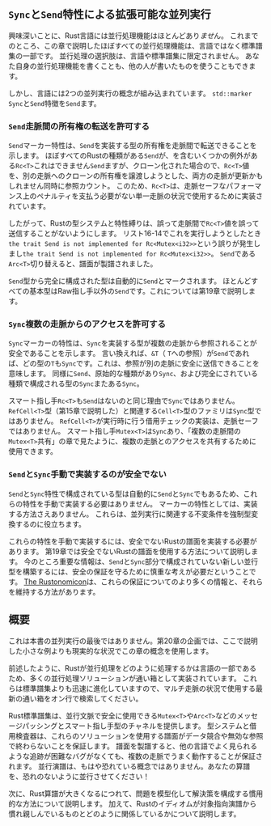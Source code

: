 ## `Sync`と`Send`特性による拡張可能な並列実行

興味深いことに、Rust言語には並行処理機能はほとんどあり*ませ*ん。
これまでのところ、この章で説明したほぼすべての並行処理機能は、言語ではなく標準譜集の一部です。
並行処理の選択肢は、言語や標準譜集に限定されません。
あなた自身の並行処理機能を書くことも、他の人が書いたものを使うこともできます。

しかし、言語には2つの並列実行の概念が組み込まれています。 `std::marker` `Sync`と`Send`特徴を`Send`ます。

### `Send`走脈間の所有権の転送を許可する

`Send`マーカー特性は、`Send`を実装する型の所有権を走脈間で転送できることを示します。
ほぼすべてのRustの種類がある`Send`が、を含むいくつかの例外がある`Rc<T>`これはできません`Send`ますが、クローン化された場合ので、`Rc<T>`値を、別の走脈へのクローンの所有権を譲渡しようとした、両方の走脈が更新かもしれません同時に参照カウント。
このため、`Rc<T>`は、走脈セーフなパフォーマンス上のペナルティを支払う必要がない単一走脈の状況で使用するために実装されています。

したがって、Rustの型システムと特性縛りは、誤って走脈間で`Rc<T>`値を誤って送信することがないようにします。
リスト16-14でこれを実行しようとしたとき`the trait Send is not implemented for Rc<Mutex<i32>>`という誤りが発生しまし`the trait Send is not implemented for Rc<Mutex<i32>>`。
`Send`である`Arc<T>`切り替えると、譜面が製譜されました。

`Send`型から完全に構成された型は自動的に`Send`とマークされます。
ほとんどすべての基本型はRaw指し手以外の`Send`です。これについては第19章で説明します。

### `Sync`複数の走脈からのアクセスを許可する

`Sync`マーカーの特性は、`Sync`を実装する型が複数の走脈から参照されることが安全であることを示します。
言い換えれば、`&T`（ `T`への参照）が`Send`であれば、どの型の`T`も`Sync`です。これは、参照が別の走脈に安全に送信できることを意味します。
同様に`Send`、原始的な種類があり`Sync`、および完全にされている種類で構成される型の`Sync`またある`Sync`。

スマート指し手`Rc<T>`も`Send`はないのと同じ理由で`Sync`ではありません。
`RefCell<T>`型（第15章で説明した）と関連する`Cell<T>`型のファミリは`Sync`型ではありません。
`RefCell<T>`が実行時に行う借用チェックの実装は、走脈セーフではありません。
スマート指し手`Mutex<T>`は`Sync`あり、「複数の走脈間の`Mutex<T>`共有」の章で見たように、複数の走脈とのアクセスを共有するために使用できます。

### `Send`と`Sync`手動で実装するのが安全でない

`Send`と`Sync`特性で構成されている型は自動的に`Send`と`Sync`でもあるため、これらの特性を手動で実装する必要はありません。
マーカーの特性としては、実装する方法さえありません。
これらは、並列実行に関連する不変条件を強制型変換するのに役立ちます。

これらの特性を手動で実装するには、安全でないRustの譜面を実装する必要があります。
第19章では安全でないRustの譜面を使用する方法について説明します。
今のところ重要な情報は、`Send`と`Sync`部分で構成されていない新しい並行型を構築するには、安全の保証を守るために慎重な考えが必要だということです。
[The Rustonomicon]は、これらの保証についてのより多くの情報と、それらを維持する方法があります。

[The Rustonomicon]: https://doc.rust-lang.org/stable/nomicon/

## 概要

これは本書の並列実行の最後ではありません。第20章の企画では、ここで説明した小さな例よりも現実的な状況でこの章の概念を使用します。

前述したように、Rustが並行処理をどのように処理するかは言語の一部であるため、多くの並行処理ソリューションが通い箱として実装されています。
これらは標準譜集よりも迅速に進化していますので、マルチ走脈の状況で使用する最新の通い箱をオン行で検索してください。

Rust標準譜集は、並行文脈で安全に使用できる`Mutex<T>`や`Arc<T>`などのメッセージパッシングとスマート指し手型のチャネルを提供します。
型システムと借用検査器は、これらのソリューションを使用する譜面がデータ競合や無効な参照で終わらないことを保証します。
譜面を製譜すると、他の言語でよく見られるような追跡が困難なバグがなくても、複数の走脈でうまく動作することが保証されます。
並行演譜は、もはや恐れている概念ではありません。あなたの算譜を、恐れのないように並行させてください！　

次に、Rust算譜が大きくなるにつれて、問題を模型化して解決策を構成する慣用的な方法について説明します。
加えて、Rustのイディオムが対象指向演譜から慣れ親しんでいるものとどのように関係しているかについて説明します。
